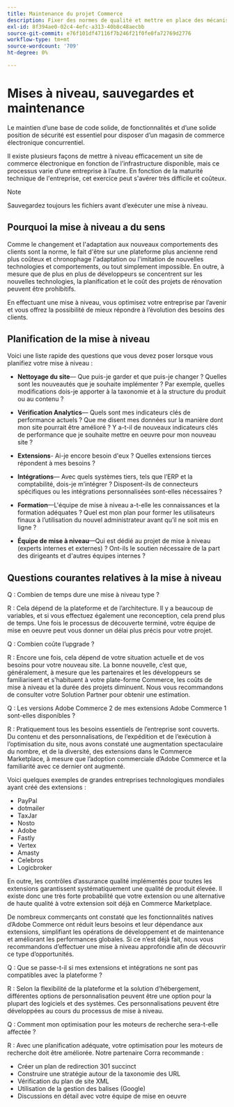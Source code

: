 ```yaml
---
title: Maintenance du projet Commerce
description: Fixer des normes de qualité et mettre en place des mécanismes pour maintenir ces normes au fil du temps.
exl-id: 8f394ae0-02c4-4efc-a313-40b8c48aecbb
source-git-commit: e76f101df47116f7b246f21f0fe0fa72769d2776
workflow-type: tm+mt
source-wordcount: '709'
ht-degree: 0%

---
```


# Mises à niveau, sauvegardes et maintenance

Le maintien d’une base de code solide, de fonctionnalités et d’une solide position de sécurité est essentiel pour disposer d’un magasin de commerce électronique concurrentiel.

Il existe plusieurs façons de mettre à niveau efficacement un site de commerce électronique en fonction de l’infrastructure disponible, mais ce processus varie d’une entreprise à l’autre. En fonction de la maturité technique de l&#39;entreprise, cet exercice peut s&#39;avérer très difficile et coûteux.

>[!NOTE]
>
>Sauvegardez toujours les fichiers avant d’exécuter une mise à niveau.

## Pourquoi la mise à niveau a du sens

Comme le changement et l&#39;adaptation aux nouveaux comportements des clients sont la norme, le fait d&#39;être sur une plateforme plus ancienne rend plus coûteux et chronophage l&#39;adaptation ou l&#39;imitation de nouvelles technologies et comportements, ou tout simplement impossible. En outre, à mesure que de plus en plus de développeurs se concentrent sur les nouvelles technologies, la planification et le coût des projets de rénovation peuvent être prohibitifs.

En effectuant une mise à niveau, vous optimisez votre entreprise par l’avenir et vous offrez la possibilité de mieux répondre à l’évolution des besoins des clients.

## Planification de la mise à niveau

Voici une liste rapide des questions que vous devez poser lorsque vous planifiez votre mise à niveau :

- **Nettoyage du site**— Que puis-je garder et que puis-je changer ? Quelles sont les nouveautés que je souhaite implémenter ? Par exemple, quelles modifications dois-je apporter à la taxonomie et à la structure du produit ou au contenu ?

- **Vérification Analytics**— Quels sont mes indicateurs clés de performance actuels ? Que me disent mes données sur la manière dont mon site pourrait être amélioré ? Y a-t-il de nouveaux indicateurs clés de performance que je souhaite mettre en oeuvre pour mon nouveau site ?

- **Extensions**- Ai-je encore besoin d&#39;eux ? Quelles extensions tierces répondent à mes besoins ?

- **Intégrations**— Avec quels systèmes tiers, tels que l’ERP et la comptabilité, dois-je m’intégrer ? Disposent-ils de connecteurs spécifiques ou les intégrations personnalisées sont-elles nécessaires ?

- **Formation**—L&#39;équipe de mise à niveau a-t-elle les connaissances et la formation adéquates ? Quel est mon plan pour former les utilisateurs finaux à l’utilisation du nouvel administrateur avant qu’il ne soit mis en ligne ?

- **Équipe de mise à niveau**—Qui est dédié au projet de mise à niveau (experts internes et externes) ? Ont-ils le soutien nécessaire de la part des dirigeants et d&#39;autres équipes internes ?

## Questions courantes relatives à la mise à niveau

Q : Combien de temps dure une mise à niveau type ?

R : Cela dépend de la plateforme et de l’architecture. Il y a beaucoup de variables, et si vous effectuez également une reconception, cela prend plus de temps. Une fois le processus de découverte terminé, votre équipe de mise en oeuvre peut vous donner un délai plus précis pour votre projet.


Q : Combien coûte l’upgrade ?

R : Encore une fois, cela dépend de votre situation actuelle et de vos besoins pour votre nouveau site. La bonne nouvelle, c’est que, généralement, à mesure que les partenaires et les développeurs se familiarisent et s’habituent à votre plate-forme Commerce, les coûts de mise à niveau et la durée des projets diminuent. Nous vous recommandons de consulter votre Solution Partner pour obtenir une estimation.

Q : Les versions Adobe Commerce 2 de mes extensions Adobe Commerce 1 sont-elles disponibles ?

R : Pratiquement tous les besoins essentiels de l’entreprise sont couverts. Du contenu et des personnalisations, de l’expédition et de l’exécution à l’optimisation du site, nous avons constaté une augmentation spectaculaire du nombre, et de la diversité, des extensions dans le Commerce Marketplace, à mesure que l’adoption commerciale d’Adobe Commerce et la familiarité avec ce dernier ont augmenté.

Voici quelques exemples de grandes entreprises technologiques mondiales ayant créé des extensions :

- PayPal
- dotmailer
- TaxJar
- Nosto
- Adobe
- Fastly
- Vertex
- Amasty
- Celebros
- Logicbroker

En outre, les contrôles d’assurance qualité implémentés pour toutes les extensions garantissent systématiquement une qualité de produit élevée. Il existe donc une très forte probabilité que votre extension ou une alternative de haute qualité à votre extension soit déjà en Commerce Marketplace.

De nombreux commerçants ont constaté que les fonctionnalités natives d’Adobe Commerce ont réduit leurs besoins et leur dépendance aux extensions, simplifiant les opérations de développement et de maintenance et améliorant les performances globales. Si ce n’est déjà fait, nous vous recommandons d’effectuer une mise à niveau approfondie afin de découvrir ce type d’opportunités.

Q : Que se passe-t-il si mes extensions et intégrations ne sont pas compatibles avec la plateforme ?

R : Selon la flexibilité de la plateforme et la solution d’hébergement, différentes options de personnalisation peuvent être une option pour la plupart des logiciels et des systèmes. Ces personnalisations peuvent être développées au cours du processus de mise à niveau.


Q : Comment mon optimisation pour les moteurs de recherche sera-t-elle affectée ?

R : Avec une planification adéquate, votre optimisation pour les moteurs de recherche doit être améliorée. Notre partenaire Corra recommande :

- Créer un plan de redirection 301 succinct
- Construire une stratégie autour de la taxonomie des URL
- Vérification du plan de site XML
- Utilisation de la gestion des balises (Google)
- Discussions en détail avec votre équipe de mise en oeuvre
